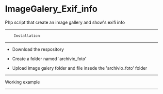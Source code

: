 ImageGalery_Exif_info
=====================

Php script that create an image gallery and show's exifi info

--------------------------------------------------------------

        Installation

---------------------------------------------------------------

- Download the respository

- Create a folder named 'archivio_foto'

- Upload image galery folder and file insede the 'archivio_foto' folder



------------------------------------------------------------------------


Working example 


--------------------------------------------------------------------------

